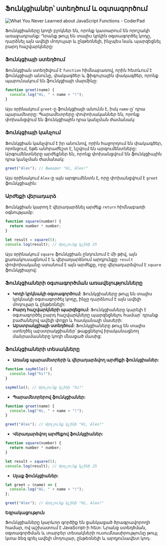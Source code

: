 
## Ֆունկցիաներ՝ ստեղծում և օգտագործում

![What You Never Learned about JavaScript Functions - CoderPad](https://coderpad.io/wp-content/uploads/2022/07/javascript-functions.png)

Ֆունկցիաները կոդի բլոկներ են, որոնք կատարում են որոշակի առաջադրանք: Դրանք թույլ են տալիս կրկին օգտագործել կոդը, դարձնել այն ավելի մոդուլար և ընթեռնելի, ինչպես նաև պարզեցնել բարդ հաշվարկները:

### Ֆունկցիայի ստեղծում

Ֆունկցիան ստեղծվում է `function` հիմնաբառով, որին հետևում է ֆունկցիայի անունը, փակագծեր և ֆիգուրային փակագծեր, որոնք պարունակում են ֆունկցիայի մարմինը:

```javascript
function greet(name) {
  console.log("Hi, " + name + "!");
}
```

Այս օրինակում `greet`-ը ֆունկցիայի անունն է, իսկ `name`-ը՝ դրա պարամետրը: Պարամետրերը փոփոխականներ են, որոնք փոխանցվում են ֆունկցիային դրա կանչման ժամանակ:

### Ֆունկցիայի կանչում

Ֆունկցիան կանչվում է իր անունով, որին հաջորդում են փակագծեր, որոնցում, եթե անհրաժեշտ է, նշվում են արգումենտները: Արգումենտները արժեքներ են, որոնք փոխանցվում են ֆունկցիային դրա կանչման ժամանակ:

```javascript
greet("Alex"); // Выведет "Hi, Alex!"
```

Այս օրինակում `Alex`-ը այն արգումենտն է, որը փոխանցվում է `greet` ֆունկցիային:

### Արժեքի վերադարձ

Ֆունկցիան կարող է վերադարձնել արժեք `return` հիմնաբառի օգնությամբ:

```javascript
function square(number) {
  return number * number;
}

let result = square(5);
console.log(result); // Արդյունք կլինի 25
```

Այս օրինակում `square` ֆունկցիան ընդունում է մի թիվ, այն քառակուսացնում է և վերադարձնում արդյունքը: `result` փոփոխականը ստանում է այն արժեքը, որը վերադարձվում է `square` ֆունկցիայով:

### Ֆունկցիաների օգտագործման առավելությունները

* **Կոդի կրկնակի օգտագործում:** Ֆունկցիաները թույլ են տալիս կրկնակի օգտագործել կոդը, ինչը դարձնում է այն ավելի մոդուլար և ընթեռնելի:
* **Բարդ հաշվարկների պարզեցում:** Ֆունկցիաները կարելի է օգտագործել բարդ հաշվարկները պարզեցնելու համար՝ դրանք բաժանելով ավելի փոքր և հասկանալի մասերի:
* **Աբստրակցիայի ստեղծում:** Ֆունկցիաները թույլ են տալիս ստեղծել աբստրակցիաներ՝ թաքցնելով իրականացնող մանրամասները կոդի մնացած մասից:

### Ֆունկցիաների տեսակները

* **Առանց պարամետրերի և վերադարձվող արժեքի ֆունկցիաներ:**

```javascript
function sayHello() {
  console.log("hi!");
}

sayHello(); // Արդյունք կլինի "hi!"
```

* **Պարամետրերով ֆունկցիաներ:**

```javascript
function greet(name) {
  console.log("Hi, " + name + "!");
}

greet("Alex"); // Արդյունք կլինի "Hi, Alex!"
```

* **Վերադարձվող արժեքով ֆունկցիաներ:**

```javascript title="example.js"
function square(number) {
  return number * number;
}

let result = square(5);
console.log(result); // Արդյունք կլինի 25
```

* **Սլաք ֆունկցիաներ:**

```javascript
let greet = (name) => {
  console.log("Hi, " + name + "!");
};

greet("Alex"); // Արդյունք կլինի "Hi, Alex!"
```

**Եզրակացություն**

Ֆունկցիաները կարևոր գործիք են ցանկացած ծրագրավորողի համար, ով աշխատում է JavaScript-ի հետ: Նրանց ստեղծման, օգտագործման և տարբեր տեսակների ուսումնասիրությունը թույլ կտա ձեզ գրել ավելի մոդուլար, ընթեռնելի և արդյունավետ կոդ։
